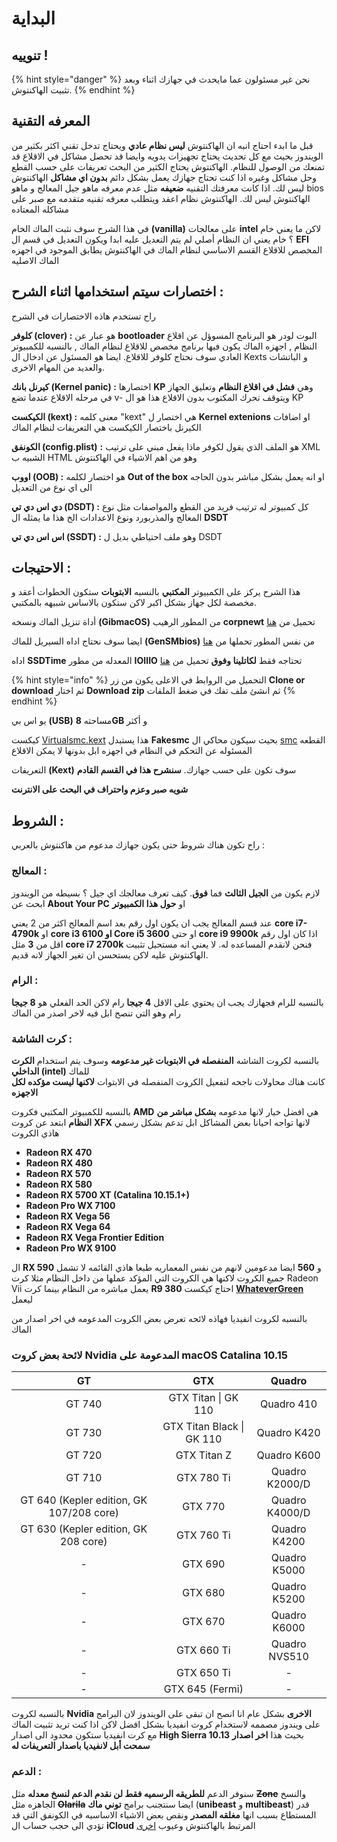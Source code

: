 # البداية

## تنوييه !

{% hint style="danger" %}
نحن غير مسئولون عما مايحدث في جهازك اثناء وبعد تثبيت الهاكنتوش.
{% endhint %}

## المعرفه التقنية

قبل ما ابدء احتاج انبه ان الهاكنتوش **ليس نظام عادي** ويحتاج تدخل تقني اكثر بكثير من الويندوز بحيث مع كل تحديث يحتاج تجهيزات يدويه وايضا قد تحصل مشاكل في الاقلاع قد تمنعك من الوصول للنظام. الهاكنتوش يحتاج الكثير من البحث تعريفات على حسب القطع وحل مشاكل وغيره اذا كنت تحتاج جهازك يعمل بشكل دائم **بدون اي مشاكل** الهاكنتوش ليس لك. اذا كانت معرفتك التقنيه **ضعيفه** مثل عدم معرفه ماهو جيل المعالج و ماهو bios الهاكنتوش ليس لك. الهاكنتوش نظام اعقد ويتطلب معرفه تقنيه متقدمه مع صبر على مشاكله المعتاده

في هذا الشرح سوف نثبت الماك الخام **\(vanilla\)** على معالجات **intel** لاكن ما يعني خام ؟ خام يعني ان النظام أصلي لم يتم التعديل عليه ابدا ويكون التعديل في قسم ال **EFI** المخصص للاقلاع القسم الاساسي لنظام الماك في الهاكنتوش يطابق الموجود في اجهزه الماك الاصليه

## اختصارات سيتم استخدامها اثناء الشرح :

راح تستخدم هاذه الاختصارات في الشرح

**كلوفر \(clover\) :** هو عبار عن **bootloader** البوت لودر هو البرنامج المسوؤل عن اقلاع النظام , اجهزه الماك يكون فيها برنامج مخصص للاقلاع لنظام الماك , بالنسبه للكمبيوتر العادي سوف نحتاج كلوفر للاقلاع. ايضا هو المسئول عن ادخال ال Kexts و الباتشات والعديد من المهام الاخرى.

**كيرنل بانك \(Kernel panic\) :** اختصارها **KP** وهي **فشل في اقلاع النظام** وتعليق الجهاز في مرحله الاقلاع عندما تضع v- ويتوقف تحرك المكتوب بدون الاقلاع هذا هو ال KP

**الكيكست \(kext\) :** معنى كلمه "kext" هي اختصار ل **Kernel extenions** او اضافات الكيرنل باختصار الكيكست هي التعريفات لنظام الماك

**الكونفق \(config.plist\)** **:** هو الملف الذي يقول لكوفر ماذا يفعل مبني على ترتيب XML الشبيه ب HTML وهو من اهم الاشياء في الهاكنتوش

**اووب \(OOB\) :** هو اختصار لكلمه **Out of the box** او انه يعمل بشكل مباشر بدون الحاجه الى اي نوع من التعديل

**دي اس دي تي \(DSDT\) :** كل كمبيوتر له ترتيب فريد من القطع والمواصفات مثل نوع المعالج والمذربورد ونوع الاعدادات الخ هذا ما يمثله ال **DSDT**

**اس اس دي تي \(SSDT\) :** وهو ملف احتياطي بديل ل DSDT

## الاحتيجات :

هذا الشرح يركز على الكمبيوتر **المكتبي** بالنسبه **الابتوبات** ستكون الخطوات أعقد و مخصصة لكل جهاز بشكل اكبر لاكن ستكون بالاساس شبيهه بالمكتبي.

أداة تنزيل الماك ونسخه **\(GibmacOS\)** من المطور الرهيب **corpnewt** تحميل من [هنا](https://github.com/corpnewt/gibMacOS)

ايضا سوف نحتاج اداه السيريل للماك **\(GenSMbios\)** من نفس المطور تحملها من [هنا ](https://github.com/corpnewt/GenSMBIOS)

اداه **SSDTime** المعدله من مطور **IOIIIO** تحتاجه فقط **لكاتلينا وفوق** تحميل من [هنا](https://github.com/IOIIIO/SSDTTime)

{% hint style="info" %}
التحميل من الروابط في الاعلى يكون من زر **Clone or download** ثم اختار **Download zip** ثم انشئ ملف تفك في ضغط الملفات
{% endhint %}

يو اس بي **\(USB\)** مساحته **8GB** و أكثر

كيكست [Virtualsmc.kext](https://github.com/acidanthera/VirtualSMC/releases) هذا يستبدل **Fakesmc** بحيث سيكون محاكي ال [smc](https://en.wikipedia.org/wiki/System_Management_Controller) القطعه المسئوله عن التحكم في النظام في اجهزه ابل بدونها لا يمكن الاقلاع

التعريفات **\(Kext\)** سوف تكون على حسب جهازك. **سنشرح هذا في القسم القادم**

**شويه صبر وعزم واحتراف في البحث على الانترنت**

## الشروط :

راح تكون هناك شروط حتى يكون جهازك مدعوم من هاكنتوش بالعربي :

### المعالج :

لازم يكون من **الجيل الثالث** فما **فوق**. كيف تعرف معالجك اي جيل ؟ بسيطه من الويندوز ابحث عن **About Your PC** او **حول هذا الكمبيوتر**

عند قسم المعالج يجب ان يكون اول رقم بعد اسم المعالج اكثر من 2 يعني **core i7-4790k** او **core i3 6100 او Core i5 3600** او حتى **core i9 9900k** اذا كان اول رقم اقل من **3** مثل **core i7 2700k** فنحن لانقدم المساعده له. لا يعني انه مستحيل تثبيت الهاكنتوش عليه لاكن يستحسن ان تغير الجهاز لانه قديم.

### الرام :

بالنسبه للرام فجهازك يجب ان يحتوي على الاقل **4 جيجا** رام لاكن الحد الفعلي هو **8 جيجا** رام وهو التي تنصح ابل فيه لاخر اصدر من الماك

### كرت الشاشة :

بالنسبه لكروت الشاشه **المنفصله في الابتوبات غير مدعومه** وسوف يتم استخدام **الكرت الداخلي \(intel\)** للماك  
 كانت هناك محاولات ناجحه لتفعيل الكروت المنفصله في الابتوات **لاكنها ليست مؤكده لكل الاجهزه**

بالنسبه للكمبيوتر المكتبي فكروت **AMD** هي افضل خيار لانها مدعومه **بشكل مباشر من النظام** ابتعد عن كروت **XFX** لانها تواجه احيانا بعض المشاكل ابل تدعم بشكل رسمي هاذي الكروت

* **Radeon RX 470**
* **Radeon RX 480**
* **Radeon RX 570**
* **Radeon RX 580**
* **Radeon RX 5700 XT \(Catalina 10.15.1+\)**
* **Radeon Pro WX 7100**
* **Radeon RX Vega 56**
* **Radeon RX Vega 64**
* **Radeon RX Vega Frontier Edition**
* **Radeon Pro WX 9100**

ال **RX 590** و **560** ايضا مدعومين لانهم من نفس المعماريه طبعا هاذي القائمه لا تشمل جميع الكروت لاكنها هي الكروت التي المؤكد عملها من داخل النظام مثلا كرت Radeon Vii يعمل مباشره من النظام بينما كرت **R9 380** احتاج كيكست [**WhateverGreen**](https://github.com/acidanthera/WhateverGreen) ليعمل

بالنسبه لكروت انفيديا فهاذه لائحه تعرض بعض الكروت المدعومه في اخر اصدار من الماك

### لائحة بعض كروت Nvidia المدعومة على macOS Catalina 10.15

| **GT** | **GTX** | **Quadro** |
| :---: | :---: | :---: |
| GT 740 | GTX Titan \| GK 110 | Quadro 410 |
| GT 730 | GTX Titan Black \| GK 110 | Quadro K420 |
| GT 720 | GTX Titan Z | Quadro K600 |
| GT 710 | GTX 780 Ti | Quadro K2000/D |
| GT 640 \(Kepler edition, GK 107/208 core\) | GTX 770 | Quadro K4000/D |
| GT 630 \(Kepler edition, GK 208 core\) | GTX 760 Ti | Quadro K4200 |
| - | GTX 690 | Quadro K5000 |
| - | GTX 680 | Quadro K5200 |
| - | GTX 670 | Quadro K6000 |
| - | GTX 660 Ti | Quadro NVS510 |
| - | GTX 650 Ti | - |
| - | GTX 645 \(Fermi\) | - |

بالنسبه لكروت **Nvidia الاخرى** بشكل عام انا انصح ان تبقى على الويندوز لان البرامج على ويندوز مصممه لاستخدام كروت انفيديا بشكل افضل لاكن اذا كنت تريد تثبيت الماك مع كرت انفيديا ستكون محدود الى اصدار **High Sierra 10.13** بحيث هذا **اخر اصدار سمحت أبل لانفيديا باصدار التعريفات له**

### الدعم :

سنوفر الدعم **للطريقه الرسميه فقط لن نقدم الدعم لنسخ معدله** مثل ~~**Zone**~~ والنسخ الجاهزه مثل ~~**Olarila**~~ ايضا سنتجنب برامج **توني ماك** \(**unibeast** و **multibeast**\) قدر المستطاع بسبب انها **مغلقه المصدر** ونقص بعض الاشياء الاساسيه في الكونفق التي قد تؤدي الى حجب حساب ال **iCloud** المرتبط بالهاكنتوش وعيوب [اخرى](https://github.com/khronokernel/Tonymcx86-stance)

